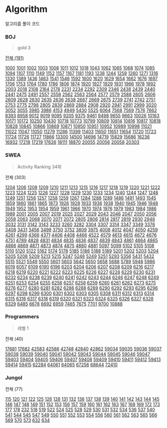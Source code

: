 # Algorithm
알고리즘 풀이 코드

### BOJ 

> gold 3

[전체 (191)](https://www.acmicpc.net/user/dudwn3036)

[1000](https://github.com/kei9641/Algorithm/blob/master/boj/boj1000.py) [1001](https://github.com/kei9641/Algorithm/blob/master/boj/boj1001.py) [1002](https://github.com/kei9641/Algorithm/blob/master/boj/boj1002.py) [1003](https://github.com/kei9641/Algorithm/blob/master/boj/boj1003.py) [1008](https://github.com/kei9641/Algorithm/blob/master/boj/boj1008.py) [1011](https://github.com/kei9641/Algorithm/blob/master/boj/boj1011.py) [1012](https://github.com/kei9641/Algorithm/blob/master/boj/boj1012.py) [1018](https://github.com/kei9641/Algorithm/blob/master/boj/boj1018.py) [1043](https://github.com/kei9641/Algorithm/blob/master/boj/boj1043.py) [1062](https://github.com/kei9641/Algorithm/blob/master/boj/boj1062.py) [1065](https://github.com/kei9641/Algorithm/blob/master/boj/boj1065.py) [1068](https://github.com/kei9641/Algorithm/blob/master/boj/boj1068.py) [1074](https://github.com/kei9641/Algorithm/blob/master/boj/boj1074.py) [1085](https://github.com/kei9641/Algorithm/blob/master/boj/boj1085.py) [1094](https://github.com/kei9641/Algorithm/blob/master/boj/boj1094.py) [1107](https://github.com/kei9641/Algorithm/blob/master/boj/boj1107.py) [1110](https://github.com/kei9641/Algorithm/blob/master/boj/boj1110.py) [1149](https://github.com/kei9641/Algorithm/blob/master/boj/boj1149.py) [1152](https://github.com/kei9641/Algorithm/blob/master/boj/boj1152.py) [1157](https://github.com/kei9641/Algorithm/blob/master/boj/boj1157.py) [1167](https://github.com/kei9641/Algorithm/blob/master/boj/boj1167.py) [1181](https://github.com/kei9641/Algorithm/blob/master/boj/boj1181.py) [1193](https://github.com/kei9641/Algorithm/blob/master/boj/boj1193.py) [1238](https://github.com/kei9641/Algorithm/blob/master/boj/boj1238.py) [1244](https://github.com/kei9641/Algorithm/blob/master/boj/boj1244.py) [1259](https://github.com/kei9641/Algorithm/blob/master/boj/boj1259.py) [1260](https://github.com/kei9641/Algorithm/blob/master/boj/boj1260.py) [1271](https://github.com/kei9641/Algorithm/blob/master/boj/boj1271.py) [1316](https://github.com/kei9641/Algorithm/blob/master/boj/boj1316.py) [1330](https://github.com/kei9641/Algorithm/blob/master/boj/boj1330.py) [1389](https://github.com/kei9641/Algorithm/blob/master/boj/boj1389.py) [1436](https://github.com/kei9641/Algorithm/blob/master/boj/boj1436.py) [1463](https://github.com/kei9641/Algorithm/blob/master/boj/boj1463.py) [1541](https://github.com/kei9641/Algorithm/blob/master/boj/boj1541.py) [1546](https://github.com/kei9641/Algorithm/blob/master/boj/boj1546.py) [1592](https://github.com/kei9641/Algorithm/blob/master/boj/boj1592.py) [1600](https://github.com/kei9641/Algorithm/blob/master/boj/boj1600.py) [1620](https://github.com/kei9641/Algorithm/blob/master/boj/boj1620.py) [1629](https://github.com/kei9641/Algorithm/blob/master/boj/boj1629.py) [1654](https://github.com/kei9641/Algorithm/blob/master/boj/boj1654.py) [1662](https://github.com/kei9641/Algorithm/blob/master/boj/boj1662.py) [1676](https://github.com/kei9641/Algorithm/blob/master/boj/boj1676.py) [1697](https://github.com/kei9641/Algorithm/blob/master/boj/boj1697.py) [1706](https://github.com/kei9641/Algorithm/blob/master/boj/boj1706.py) [1753](https://github.com/kei9641/Algorithm/blob/master/boj/boj1753.py) [1764](https://github.com/kei9641/Algorithm/blob/master/boj/boj1764.py) [1780](https://github.com/kei9641/Algorithm/blob/master/boj/boj1780.py) [1786](https://github.com/kei9641/Algorithm/blob/master/boj/boj1786.py) [1806](https://github.com/kei9641/Algorithm/blob/master/boj/boj1806.py) [1874](https://github.com/kei9641/Algorithm/blob/master/boj/boj1874.py) [1920](https://github.com/kei9641/Algorithm/blob/master/boj/boj1920.py) [1927](https://github.com/kei9641/Algorithm/blob/master/boj/boj1927.py) [1929](https://github.com/kei9641/Algorithm/blob/master/boj/boj1929.py) [1931](https://github.com/kei9641/Algorithm/blob/master/boj/boj1931.py) [1966](https://github.com/kei9641/Algorithm/blob/master/boj/boj1966.py) [1978](https://github.com/kei9641/Algorithm/blob/master/boj/boj1978.py) [1992](https://github.com/kei9641/Algorithm/blob/master/boj/boj1992.py) [2003](https://github.com/kei9641/Algorithm/blob/master/boj/boj2003.py) [2018](https://github.com/kei9641/Algorithm/blob/master/boj/boj2018.py) [2108](https://github.com/kei9641/Algorithm/blob/master/boj/boj2108.py) [2164](https://github.com/kei9641/Algorithm/blob/master/boj/boj2164.py) [2178](https://github.com/kei9641/Algorithm/blob/master/boj/boj2178.py) [2231](https://github.com/kei9641/Algorithm/blob/master/boj/boj2231.py) [2234](https://github.com/kei9641/Algorithm/blob/master/boj/boj2234.py) [2292](https://github.com/kei9641/Algorithm/blob/master/boj/boj2292.py) [2309](https://github.com/kei9641/Algorithm/blob/master/boj/boj2309.py) [2346](https://github.com/kei9641/Algorithm/blob/master/boj/boj2346.py) [2438](https://github.com/kei9641/Algorithm/blob/master/boj/boj2438.py) [2439](https://github.com/kei9641/Algorithm/blob/master/boj/boj2439.py) [2440](https://github.com/kei9641/Algorithm/blob/master/boj/boj2440.py) [2441](https://github.com/kei9641/Algorithm/blob/master/boj/boj2441.py) [2475](https://github.com/kei9641/Algorithm/blob/master/boj/boj2475.py) [2491](https://github.com/kei9641/Algorithm/blob/master/boj/boj2491.py) [2557](https://github.com/kei9641/Algorithm/blob/master/boj/boj2557.py) [2558](https://github.com/kei9641/Algorithm/blob/master/boj/boj2558.py) [2562](https://github.com/kei9641/Algorithm/blob/master/boj/boj2562.py) [2563](https://github.com/kei9641/Algorithm/blob/master/boj/boj2563.py) [2564](https://github.com/kei9641/Algorithm/blob/master/boj/boj2564.py) [2577](https://github.com/kei9641/Algorithm/blob/master/boj/boj2577.py) [2579](https://github.com/kei9641/Algorithm/blob/master/boj/boj2579.py) [2588](https://github.com/kei9641/Algorithm/blob/master/boj/boj2588.py) [2605](https://github.com/kei9641/Algorithm/blob/master/boj/boj2605.py) [2606](https://github.com/kei9641/Algorithm/blob/master/boj/boj2606.py) [2609](https://github.com/kei9641/Algorithm/blob/master/boj/boj2609.py) [2628](https://github.com/kei9641/Algorithm/blob/master/boj/boj2628.py) [2630](https://github.com/kei9641/Algorithm/blob/master/boj/boj2630.py) [2635](https://github.com/kei9641/Algorithm/blob/master/boj/boj2635.py) [2636](https://github.com/kei9641/Algorithm/blob/master/boj/boj2636.py) [2638](https://github.com/kei9641/Algorithm/blob/master/boj/boj2638.py) [2667](https://github.com/kei9641/Algorithm/blob/master/boj/boj2667.py) [2669](https://github.com/kei9641/Algorithm/blob/master/boj/boj2669.py) [2675](https://github.com/kei9641/Algorithm/blob/master/boj/boj2675.py) [2739](https://github.com/kei9641/Algorithm/blob/master/boj/boj2739.py) [2741](https://github.com/kei9641/Algorithm/blob/master/boj/boj2741.py) [2742](https://github.com/kei9641/Algorithm/blob/master/boj/boj2742.py) [2751](https://github.com/kei9641/Algorithm/blob/master/boj/boj2751.py) [2753](https://github.com/kei9641/Algorithm/blob/master/boj/boj2753.py) [2775](https://github.com/kei9641/Algorithm/blob/master/boj/boj2775.py) [2798](https://github.com/kei9641/Algorithm/blob/master/boj/boj2798.py) [2805](https://github.com/kei9641/Algorithm/blob/master/boj/boj2805.py) [2839](https://github.com/kei9641/Algorithm/blob/master/boj/boj2839.py) [2869](https://github.com/kei9641/Algorithm/blob/master/boj/boj2869.py) [2884](https://github.com/kei9641/Algorithm/blob/master/boj/boj2884.py) [2908](https://github.com/kei9641/Algorithm/blob/master/boj/boj2908.py) [2920](https://github.com/kei9641/Algorithm/blob/master/boj/boj2920.py) [2941](https://github.com/kei9641/Algorithm/blob/master/boj/boj2941.py) [2991](https://github.com/kei9641/Algorithm/blob/master/boj/boj2991.py) [2999](https://github.com/kei9641/Algorithm/blob/master/boj/boj2999.py) [3020](https://github.com/kei9641/Algorithm/blob/master/boj/boj3020.py) [3052](https://github.com/kei9641/Algorithm/blob/master/boj/boj3052.py) [3055](https://github.com/kei9641/Algorithm/blob/master/boj/boj3055.py) [3985](https://github.com/kei9641/Algorithm/blob/master/boj/boj3985.py) [3986](https://github.com/kei9641/Algorithm/blob/master/boj/boj3986.py) [4153](https://github.com/kei9641/Algorithm/blob/master/boj/boj4153.py) [4949](https://github.com/kei9641/Algorithm/blob/master/boj/boj4949.py) [5430](https://github.com/kei9641/Algorithm/blob/master/boj/boj5430.py) [5525](https://github.com/kei9641/Algorithm/blob/master/boj/boj5525.py) [6064](https://github.com/kei9641/Algorithm/blob/master/boj/boj6064.py) [7568](https://github.com/kei9641/Algorithm/blob/master/boj/boj7568.py) [7569](https://github.com/kei9641/Algorithm/blob/master/boj/boj7569.py) [7576](https://github.com/kei9641/Algorithm/blob/master/boj/boj7576.py) [7662](https://github.com/kei9641/Algorithm/blob/master/boj/boj7662.py) [8393](https://github.com/kei9641/Algorithm/blob/master/boj/boj8393.py) [8958](https://github.com/kei9641/Algorithm/blob/master/boj/boj8958.py) [9012](https://github.com/kei9641/Algorithm/blob/master/boj/boj9012.py) [9019](https://github.com/kei9641/Algorithm/blob/master/boj/boj9019.py) [9095](https://github.com/kei9641/Algorithm/blob/master/boj/boj9095.py) [9205](https://github.com/kei9641/Algorithm/blob/master/boj/boj9205.py) [9375](https://github.com/kei9641/Algorithm/blob/master/boj/boj9375.py) [9461](https://github.com/kei9641/Algorithm/blob/master/boj/boj9461.py) [9498](https://github.com/kei9641/Algorithm/blob/master/boj/boj9498.py) [9655](https://github.com/kei9641/Algorithm/blob/master/boj/boj9655.py) [9663](https://github.com/kei9641/Algorithm/blob/master/boj/boj9663.py) [10026](https://github.com/kei9641/Algorithm/blob/master/boj/boj10026.py) [10163](https://github.com/kei9641/Algorithm/blob/master/boj/boj10163.py) [10171](https://github.com/kei9641/Algorithm/blob/master/boj/boj10171.py) [10172](https://github.com/kei9641/Algorithm/blob/master/boj/boj10172.py) [10250](https://github.com/kei9641/Algorithm/blob/master/boj/boj10250.py) [10430](https://github.com/kei9641/Algorithm/blob/master/boj/boj10430.py) [10718](https://github.com/kei9641/Algorithm/blob/master/boj/boj10718.py) [10773](https://github.com/kei9641/Algorithm/blob/master/boj/boj10773.py) [10799](https://github.com/kei9641/Algorithm/blob/master/boj/boj10799.py) [10809](https://github.com/kei9641/Algorithm/blob/master/boj/boj10809.py) [10814](https://github.com/kei9641/Algorithm/blob/master/boj/boj10814.py) [10816](https://github.com/kei9641/Algorithm/blob/master/boj/boj10816.py) [10817](https://github.com/kei9641/Algorithm/blob/master/boj/boj10817.py) [10818](https://github.com/kei9641/Algorithm/blob/master/boj/boj10818.py) [10828](https://github.com/kei9641/Algorithm/blob/master/boj/boj10828.py) [10845](https://github.com/kei9641/Algorithm/blob/master/boj/boj10845.py) [10866](https://github.com/kei9641/Algorithm/blob/master/boj/boj10866.py) [10869](https://github.com/kei9641/Algorithm/blob/master/boj/boj10869.py) [10871](https://github.com/kei9641/Algorithm/blob/master/boj/boj10871.py) [10950](https://github.com/kei9641/Algorithm/blob/master/boj/boj10950.py) [10951](https://github.com/kei9641/Algorithm/blob/master/boj/boj10951.py) [10952](https://github.com/kei9641/Algorithm/blob/master/boj/boj10952.py) [10989](https://github.com/kei9641/Algorithm/blob/master/boj/boj10989.py) [10998](https://github.com/kei9641/Algorithm/blob/master/boj/boj10998.py) [11021](https://github.com/kei9641/Algorithm/blob/master/boj/boj11021.py) [11022](https://github.com/kei9641/Algorithm/blob/master/boj/boj11022.py) [11047](https://github.com/kei9641/Algorithm/blob/master/boj/boj11047.py) [11050](https://github.com/kei9641/Algorithm/blob/master/boj/boj11050.py) [11279](https://github.com/kei9641/Algorithm/blob/master/boj/boj11279.py) [11286](https://github.com/kei9641/Algorithm/blob/master/boj/boj11399.py) [11399](https://github.com/kei9641/Algorithm/blob/master/boj/boj11399.py) [11403](https://github.com/kei9641/Algorithm/blob/master/boj/boj11403.py) [11650](https://github.com/kei9641/Algorithm/blob/master/boj/boj11650.py) [11651](https://github.com/kei9641/Algorithm/blob/master/boj/boj11651.py) [11654](https://github.com/kei9641/Algorithm/blob/master/boj/boj11654.py) [11720](https://github.com/kei9641/Algorithm/blob/master/boj/boj11720.py) [11723](https://github.com/kei9641/Algorithm/blob/master/boj/boj11723.py) [11724](https://github.com/kei9641/Algorithm/blob/master/boj/boj11724.py) [11726](https://github.com/kei9641/Algorithm/blob/master/boj/boj11726.py) [11727](https://github.com/kei9641/Algorithm/blob/master/boj/boj11727.py) [11866](https://github.com/kei9641/Algorithm/blob/master/boj/boj11866.py) [13300](https://github.com/kei9641/Algorithm/blob/master/boj/boj13300.py) [14500](https://github.com/kei9641/Algorithm/blob/master/boj/boj14500.py) [14696](https://github.com/kei9641/Algorithm/blob/master/boj/boj14696.py) [14719](https://github.com/kei9641/Algorithm/blob/master/boj/boj14719.py) [15829](https://github.com/kei9641/Algorithm/blob/master/boj/boj15829.py) [15686](https://github.com/kei9641/Algorithm/blob/master/boj/boj15686.py) [16236](https://github.com/kei9641/Algorithm/blob/master/boj/boj16236.py) [16932](https://github.com/kei9641/Algorithm/blob/master/boj/boj16932.py) [17218](https://github.com/kei9641/Algorithm/blob/master/boj/boj17218.py) [17219](https://github.com/kei9641/Algorithm/blob/master/boj/boj17219.py) [17626](https://github.com/kei9641/Algorithm/blob/master/boj/boj17626.py) [18111](https://github.com/kei9641/Algorithm/blob/master/boj/boj18111.py) [18870](https://github.com/kei9641/Algorithm/blob/master/boj/boj18870.py) [20055](https://github.com/kei9641/Algorithm/blob/master/boj/boj20055.py) [20056](https://github.com/kei9641/Algorithm/blob/master/boj/boj20056.py) [20058](https://github.com/kei9641/Algorithm/blob/master/boj/boj20058.py) [20303](https://github.com/kei9641/Algorithm/blob/master/boj/boj20303.py)



### SWEA

> Activity Ranking 34위

전체 (303)

[1204](https://github.com/kei9641/Algorithm/blob/master/swea/swea1204.py) [1206](https://github.com/kei9641/Algorithm/blob/master/swea/swea1206.py) [1208](https://github.com/kei9641/Algorithm/blob/master/swea/swea1208.py) [1209](https://github.com/kei9641/Algorithm/blob/master/swea/swea1209.py) [1210](https://github.com/kei9641/Algorithm/blob/master/swea/swea1210.py) [1211](https://github.com/kei9641/Algorithm/blob/master/swea/swea1211.py) [1213](https://github.com/kei9641/Algorithm/blob/master/swea/swea1213.py) [1215](https://github.com/kei9641/Algorithm/blob/master/swea/swea1215.py) [1216](https://github.com/kei9641/Algorithm/blob/master/swea/swea1216.py) [1217](https://github.com/kei9641/Algorithm/blob/master/swea/swea1217.py) [1218](https://github.com/kei9641/Algorithm/blob/master/swea/swea1218.py) [1219](https://github.com/kei9641/Algorithm/blob/master/swea/swea1219.py) [1220](https://github.com/kei9641/Algorithm/blob/master/swea/swea1220.py) [1221](https://github.com/kei9641/Algorithm/blob/master/swea/swea1221.py) [1222](https://github.com/kei9641/Algorithm/blob/master/swea/swea1222.py) [1223](https://github.com/kei9641/Algorithm/blob/master/swea/swea1223.py) [1224](https://github.com/kei9641/Algorithm/blob/master/swea/swea1224.py) [1225](https://github.com/kei9641/Algorithm/blob/master/swea/swea1225.py) [1226](https://github.com/kei9641/Algorithm/blob/master/swea/swea1226.py) [1227](https://github.com/kei9641/Algorithm/blob/master/swea/swea1227.py) [1228](https://github.com/kei9641/Algorithm/blob/master/swea/swea1228.py) [1229](https://github.com/kei9641/Algorithm/blob/master/swea/swea1229.py) [1230](https://github.com/kei9641/Algorithm/blob/master/swea/swea1230.py) [1233](https://github.com/kei9641/Algorithm/blob/master/swea/swea1233.py) [1234](https://github.com/kei9641/Algorithm/blob/master/swea/swea1234.py) [1240](https://github.com/kei9641/Algorithm/blob/master/swea/swea1240.py) [1244](https://github.com/kei9641/Algorithm/blob/master/swea/swea1244.py) [1247](https://github.com/kei9641/Algorithm/blob/master/swea/swea1247.py) [1248](https://github.com/kei9641/Algorithm/blob/master/swea/swea1248.py) [1249](https://github.com/kei9641/Algorithm/blob/master/swea/swea1249.py) [1251](https://github.com/kei9641/Algorithm/blob/master/swea/swea1251.py) [1256](https://github.com/kei9641/Algorithm/blob/master/swea/swea1256.py) [1257](https://github.com/kei9641/Algorithm/blob/master/swea/swea1257.py) [1258](https://github.com/kei9641/Algorithm/blob/master/swea/swea1258.py) [1259](https://github.com/kei9641/Algorithm/blob/master/swea/swea1259.py) [1267](https://github.com/kei9641/Algorithm/blob/master/swea/swea1267.py) [1284](https://github.com/kei9641/Algorithm/blob/master/swea/swea1284.py) [1288](https://github.com/kei9641/Algorithm/blob/master/swea/swea1288.py) [1289](https://github.com/kei9641/Algorithm/blob/master/swea/swea1289.py) [1486](https://github.com/kei9641/Algorithm/blob/master/swea/swea1486.py) [1491](https://github.com/kei9641/Algorithm/blob/master/swea/swea1491.py) [1493](https://github.com/kei9641/Algorithm/blob/master/swea/swea1493.py) [1545](https://github.com/kei9641/Algorithm/blob/master/swea/swea1545.py) [1859](https://github.com/kei9641/Algorithm/blob/master/swea/swea1859.py) [1860](https://github.com/kei9641/Algorithm/blob/master/swea/swea1860.py) [1861](https://github.com/kei9641/Algorithm/blob/master/swea/swea1861.py) [1865](https://github.com/kei9641/Algorithm/blob/master/swea/swea1865.py) [1873](https://github.com/kei9641/Algorithm/blob/master/swea/swea1873.py) [1926](https://github.com/kei9641/Algorithm/blob/master/swea/swea1926.py) [1928](https://github.com/kei9641/Algorithm/blob/master/swea/swea1928.py) [1933](https://github.com/kei9641/Algorithm/blob/master/swea/swea1933.py) [1936](https://github.com/kei9641/Algorithm/blob/master/swea/swea1936.py) [1938](https://github.com/kei9641/Algorithm/blob/master/swea/swea1938.py) [1940](https://github.com/kei9641/Algorithm/blob/master/swea/swea1940.py) [1945](https://github.com/kei9641/Algorithm/blob/master/swea/swea1945.py) [1946](https://github.com/kei9641/Algorithm/blob/master/swea/swea1946.py) [1948](https://github.com/kei9641/Algorithm/blob/master/swea/swea1948.py) [1949](https://github.com/kei9641/Algorithm/blob/master/swea/swea1949.py) [1952](https://github.com/kei9641/Algorithm/blob/master/swea/swea1952.py) [1953](https://github.com/kei9641/Algorithm/blob/master/swea/swea1953.py) [1954](https://github.com/kei9641/Algorithm/blob/master/swea/swea1954.py) [1959](https://github.com/kei9641/Algorithm/blob/master/swea/swea1959.py) [1961](https://github.com/kei9641/Algorithm/blob/master/swea/swea1961.py) [1966](https://github.com/kei9641/Algorithm/blob/master/swea/swea1966.py) [1970](https://github.com/kei9641/Algorithm/blob/master/swea/swea1970.py) [1974](https://github.com/kei9641/Algorithm/blob/master/swea/swea1974.py) [1976](https://github.com/kei9641/Algorithm/blob/master/swea/swea1976.py) [1979](https://github.com/kei9641/Algorithm/blob/master/swea/swea1979.py) [1983](https://github.com/kei9641/Algorithm/blob/master/swea/swea1983.py) [1984](https://github.com/kei9641/Algorithm/blob/master/swea/swea1984.py) [1986](https://github.com/kei9641/Algorithm/blob/master/swea/swea1986.py) [1989](https://github.com/kei9641/Algorithm/blob/master/swea/swea1989.py) [2001](https://github.com/kei9641/Algorithm/blob/master/swea/swea2001.py) [2005](https://github.com/kei9641/Algorithm/blob/master/swea/swea2005.py) [2007](https://github.com/kei9641/Algorithm/blob/master/swea/swea2007.py) [2019](https://github.com/kei9641/Algorithm/blob/master/swea/swea2019.py) [2025](https://github.com/kei9641/Algorithm/blob/master/swea/swea2025.py) [2027](https://github.com/kei9641/Algorithm/blob/master/swea/swea2027.py) [2029](https://github.com/kei9641/Algorithm/blob/master/swea/swea2029.py) [2043](https://github.com/kei9641/Algorithm/blob/master/swea/swea2043.py) [2046](https://github.com/kei9641/Algorithm/blob/master/swea/swea2046.py) [2047](https://github.com/kei9641/Algorithm/blob/master/swea/swea2047.py) [2050](https://github.com/kei9641/Algorithm/blob/master/swea/swea2050.py) [2056](https://github.com/kei9641/Algorithm/blob/master/swea/swea2056.py) [2058](https://github.com/kei9641/Algorithm/blob/master/swea/swea2058.py) [2063](https://github.com/kei9641/Algorithm/blob/master/swea/swea2063.py) [2068](https://github.com/kei9641/Algorithm/blob/master/swea/swea2068.py) [2070](https://github.com/kei9641/Algorithm/blob/master/swea/swea2070.py) [2071](https://github.com/kei9641/Algorithm/blob/master/swea/swea2071.py) [2072](https://github.com/kei9641/Algorithm/blob/master/swea/swea2072.py) [2805](https://github.com/kei9641/Algorithm/blob/master/swea/swea2805.py) [2806](https://github.com/kei9641/Algorithm/blob/master/swea/swea2806.py) [2814](https://github.com/kei9641/Algorithm/blob/master/swea/swea2814.py) [2817](https://github.com/kei9641/Algorithm/blob/master/swea/swea2817.py) [2819](https://github.com/kei9641/Algorithm/blob/master/swea/swea2819.py) [2930](https://github.com/kei9641/Algorithm/blob/master/swea/swea2930.py) [2948](https://github.com/kei9641/Algorithm/blob/master/swea/swea2948.py) [3032](https://github.com/kei9641/Algorithm/blob/master/swea/swea3032.py) [3131](https://github.com/kei9641/Algorithm/blob/master/swea/swea3131.py) [3142](https://github.com/kei9641/Algorithm/blob/master/swea/swea3142.py) [3143](https://github.com/kei9641/Algorithm/blob/master/swea/swea3143.py) [3233](https://github.com/kei9641/Algorithm/blob/master/swea/swea3233.py) [3260](https://github.com/kei9641/Algorithm/blob/master/swea/swea3260.py) [3282](https://github.com/kei9641/Algorithm/blob/master/swea/swea3282.py) [3304](https://github.com/kei9641/Algorithm/blob/master/swea/swea3304.py) [3307](https://github.com/kei9641/Algorithm/blob/master/swea/swea3307.py) [3314](https://github.com/kei9641/Algorithm/blob/master/swea/swea3314.py) [3347](https://github.com/kei9641/Algorithm/blob/master/swea/swea3347.py) [3349](https://github.com/kei9641/Algorithm/blob/master/swea/swea3349.py) [3376](https://github.com/kei9641/Algorithm/blob/master/swea/swea3376.py) [3408](https://github.com/kei9641/Algorithm/blob/master/swea/swea3408.py) [3431](https://github.com/kei9641/Algorithm/blob/master/swea/swea3431.py) [3456](https://github.com/kei9641/Algorithm/blob/master/swea/swea3456.py) [3499](https://github.com/kei9641/Algorithm/blob/master/swea/swea3499.py) [3750](https://github.com/kei9641/Algorithm/blob/master/swea/swea3750.py) [3752](https://github.com/kei9641/Algorithm/blob/master/swea/swea3752.py) [3809](https://github.com/kei9641/Algorithm/blob/master/swea/swea3809.py) [3975](https://github.com/kei9641/Algorithm/blob/master/swea/swea3975.py) [4008](https://github.com/kei9641/Algorithm/blob/master/swea/swea4008.py) [4012](https://github.com/kei9641/Algorithm/blob/master/swea/swea4012.py) [4047](https://github.com/kei9641/Algorithm/blob/master/swea/swea4047.py) [4050](https://github.com/kei9641/Algorithm/blob/master/swea/swea4050.py) [4259](https://github.com/kei9641/Algorithm/blob/master/swea/swea4259.py) [4261](https://github.com/kei9641/Algorithm/blob/master/swea/swea4261.py) [4299](https://github.com/kei9641/Algorithm/blob/master/swea/swea4299.py) [4366](https://github.com/kei9641/Algorithm/blob/master/swea/swea4366.py) [4371](https://github.com/kei9641/Algorithm/blob/master/swea/swea4371.py) [4406](https://github.com/kei9641/Algorithm/blob/master/swea/swea4406.py) [4408](https://github.com/kei9641/Algorithm/blob/master/swea/swea4408.py) [4466](https://github.com/kei9641/Algorithm/blob/master/swea/swea4466.py) [4522](https://github.com/kei9641/Algorithm/blob/master/swea/swea4522.py) [4579](https://github.com/kei9641/Algorithm/blob/master/swea/swea4579.py) [4613](https://github.com/kei9641/Algorithm/blob/master/swea/swea4613.py) [4615](https://github.com/kei9641/Algorithm/blob/master/swea/swea4615.py) [4672](https://github.com/kei9641/Algorithm/blob/master/swea/swea4672.py) [4676](https://github.com/kei9641/Algorithm/blob/master/swea/swea4676.py) [4751](https://github.com/kei9641/Algorithm/blob/master/swea/swea4751.py) [4789](https://github.com/kei9641/Algorithm/blob/master/swea/swea4789.py) [4828](https://github.com/kei9641/Algorithm/blob/master/swea/swea4828.py) [4831](https://github.com/kei9641/Algorithm/blob/master/swea/swea4831.py) [4834](https://github.com/kei9641/Algorithm/blob/master/swea/swea4834.py) [4835](https://github.com/kei9641/Algorithm/blob/master/swea/swea4835.py) [4836](https://github.com/kei9641/Algorithm/blob/master/swea/swea4836.py) [4837](https://github.com/kei9641/Algorithm/blob/master/swea/swea4837.py) [4839](https://github.com/kei9641/Algorithm/blob/master/swea/swea4839.py) [4843](https://github.com/kei9641/Algorithm/blob/master/swea/swea4843.py) [4861](https://github.com/kei9641/Algorithm/blob/master/swea/swea4861.py) [4864](https://github.com/kei9641/Algorithm/blob/master/swea/swea4864.py) [4865](https://github.com/kei9641/Algorithm/blob/master/swea/swea4865.py) [4866](https://github.com/kei9641/Algorithm/blob/master/swea/swea4866.py) [4869](https://github.com/kei9641/Algorithm/blob/master/swea/swea4869.py) [4871](https://github.com/kei9641/Algorithm/blob/master/swea/swea4871.py) [4873](https://github.com/kei9641/Algorithm/blob/master/swea/swea4873.py) [4874](https://github.com/kei9641/Algorithm/blob/master/swea/swea4874.py) [4875](https://github.com/kei9641/Algorithm/blob/master/swea/swea4875.py) [4880](https://github.com/kei9641/Algorithm/blob/master/swea/swea4880.py) [4881](https://github.com/kei9641/Algorithm/blob/master/swea/swea4881.py) [5097](https://github.com/kei9641/Algorithm/blob/master/swea/swea5097.py) [5099](https://github.com/kei9641/Algorithm/blob/master/swea/swea5099.py) [5102](https://github.com/kei9641/Algorithm/blob/master/swea/swea5102.py) [5105](https://github.com/kei9641/Algorithm/blob/master/swea/swea5105.py) [5108](https://github.com/kei9641/Algorithm/blob/master/swea/swea5108.py) [5110](https://github.com/kei9641/Algorithm/blob/master/swea/swea5110.py) [5120](https://github.com/kei9641/Algorithm/blob/master/swea/swea5120.py) [5122](https://github.com/kei9641/Algorithm/blob/master/swea/swea5122.py) [5162](https://github.com/kei9641/Algorithm/blob/master/swea/swea5162.py) [5174](https://github.com/kei9641/Algorithm/blob/master/swea/swea5174.py) [5178](https://github.com/kei9641/Algorithm/blob/master/swea/swea5178.py) [5185](https://github.com/kei9641/Algorithm/blob/master/swea/swea5185.py) [5186](https://github.com/kei9641/Algorithm/blob/master/swea/swea5186.py) [5188](https://github.com/kei9641/Algorithm/blob/master/swea/swea5188.py) [5189](https://github.com/kei9641/Algorithm/blob/master/swea/swea5189.py) [5201](https://github.com/kei9641/Algorithm/blob/master/swea/swea5201.py) [5202](https://github.com/kei9641/Algorithm/blob/master/swea/swea5202.py) [5203](https://github.com/kei9641/Algorithm/blob/master/swea/swea5203.py) [5204](https://github.com/kei9641/Algorithm/blob/master/swea/swea5204.py) [5205](https://github.com/kei9641/Algorithm/blob/master/swea/swea5205.py) [5208](https://github.com/kei9641/Algorithm/blob/master/swea/swea5208.py) [5209](https://github.com/kei9641/Algorithm/blob/master/swea/swea5209.py) [5213](https://github.com/kei9641/Algorithm/blob/master/swea/swea5213.py) [5215](https://github.com/kei9641/Algorithm/blob/master/swea/swea5215.py) [5247](https://github.com/kei9641/Algorithm/blob/master/swea/swea5247.py) [5248](https://github.com/kei9641/Algorithm/blob/master/swea/swea5248.py) [5249](https://github.com/kei9641/Algorithm/blob/master/swea/swea5249.py) [5251](https://github.com/kei9641/Algorithm/blob/master/swea/swea5251.py) [5293](https://github.com/kei9641/Algorithm/blob/master/swea/swea5293.py) [5356](https://github.com/kei9641/Algorithm/blob/master/swea/swea5356.py) [5431](https://github.com/kei9641/Algorithm/blob/master/swea/swea5431.py) [5432](https://github.com/kei9641/Algorithm/blob/master/swea/swea5432.py) [5515](https://github.com/kei9641/Algorithm/blob/master/swea/swea5515.py) [5521](https://github.com/kei9641/Algorithm/blob/master/swea/swea5521.py) [5549](https://github.com/kei9641/Algorithm/blob/master/swea/swea5549.py) [5550](https://github.com/kei9641/Algorithm/blob/master/swea/swea5550.py) [5601](https://github.com/kei9641/Algorithm/blob/master/swea/swea5601.py) [5603](https://github.com/kei9641/Algorithm/blob/master/swea/swea5603.py) [5642](https://github.com/kei9641/Algorithm/blob/master/swea/swea5642.py) [5650](https://github.com/kei9641/Algorithm/blob/master/swea/swea5650.py) [5658](https://github.com/kei9641/Algorithm/blob/master/swea/swea5658.py) [5688](https://github.com/kei9641/Algorithm/blob/master/swea/swea5688.py) [5789](https://github.com/kei9641/Algorithm/blob/master/swea/swea5789.py) [5948](https://github.com/kei9641/Algorithm/blob/master/swea/swea5948.py) [5986](https://github.com/kei9641/Algorithm/blob/master/swea/swea5986.py) [6019](https://github.com/kei9641/Algorithm/blob/master/swea/swea6019.py) [6057](https://github.com/kei9641/Algorithm/blob/master/swea/swea6057.py) [6109](https://github.com/kei9641/Algorithm/blob/master/swea/swea6109.py) [6190](https://github.com/kei9641/Algorithm/blob/master/swea/swea6190.py) [6196](https://github.com/kei9641/Algorithm/blob/master/swea/swea6196.py) [6203](https://github.com/kei9641/Algorithm/blob/master/swea/swea6203.py) [6204](https://github.com/kei9641/Algorithm/blob/master/swea/swea6204.py) [6206](https://github.com/kei9641/Algorithm/blob/master/swea/swea6206.py) [6207](https://github.com/kei9641/Algorithm/blob/master/swea/swea6207.py) [6208](https://github.com/kei9641/Algorithm/blob/master/swea/swea6208.py) [6209](https://github.com/kei9641/Algorithm/blob/master/swea/swea6209.py) [6216](https://github.com/kei9641/Algorithm/blob/master/swea/swea6216.py) [6217](https://github.com/kei9641/Algorithm/blob/master/swea/swea6217.py) [6218](https://github.com/kei9641/Algorithm/blob/master/swea/swea6218.py) [6219](https://github.com/kei9641/Algorithm/blob/master/swea/swea6219.py) [6220](https://github.com/kei9641/Algorithm/blob/master/swea/swea6220.py) [6221](https://github.com/kei9641/Algorithm/blob/master/swea/swea6221.py) [6222](https://github.com/kei9641/Algorithm/blob/master/swea/swea6222.py) [6223](https://github.com/kei9641/Algorithm/blob/master/swea/swea6223.py) [6225](https://github.com/kei9641/Algorithm/blob/master/swea/swea6225.py) [6226](https://github.com/kei9641/Algorithm/blob/master/swea/swea6226.py) [6227](https://github.com/kei9641/Algorithm/blob/master/swea/swea6227.py) [6228](https://github.com/kei9641/Algorithm/blob/master/swea/swea6228.py) [6229](https://github.com/kei9641/Algorithm/blob/master/swea/swea6229.py) [6230](https://github.com/kei9641/Algorithm/blob/master/swea/swea6230.py) [6231](https://github.com/kei9641/Algorithm/blob/master/swea/swea6231.py) [6232](https://github.com/kei9641/Algorithm/blob/master/swea/swea6232.py) [6234](https://github.com/kei9641/Algorithm/blob/master/swea/swea6234.py) [6238](https://github.com/kei9641/Algorithm/blob/master/swea/swea6238.py) [6239](https://github.com/kei9641/Algorithm/blob/master/swea/swea6239.py) [6240](https://github.com/kei9641/Algorithm/blob/master/swea/swea6240.py) [6241](https://github.com/kei9641/Algorithm/blob/master/swea/swea6241.py) [6242](https://github.com/kei9641/Algorithm/blob/master/swea/swea6242.py) [6243](https://github.com/kei9641/Algorithm/blob/master/swea/swea6243.py) [6244](https://github.com/kei9641/Algorithm/blob/master/swea/swea6244.py) [6246](https://github.com/kei9641/Algorithm/blob/master/swea/swea6246.py) [6247](https://github.com/kei9641/Algorithm/blob/master/swea/swea6247.py) [6248](https://github.com/kei9641/Algorithm/blob/master/swea/swea6248.py) [6249](https://github.com/kei9641/Algorithm/blob/master/swea/swea6249.py) [6251](https://github.com/kei9641/Algorithm/blob/master/swea/swea6251.py) [6253](https://github.com/kei9641/Algorithm/blob/master/swea/swea6253.py) [6254](https://github.com/kei9641/Algorithm/blob/master/swea/swea6254.py) [6255](https://github.com/kei9641/Algorithm/blob/master/swea/swea6255.py) [6256](https://github.com/kei9641/Algorithm/blob/master/swea/swea6256.py) [6257](https://github.com/kei9641/Algorithm/blob/master/swea/swea6257.py) [6258](https://github.com/kei9641/Algorithm/blob/master/swea/swea6258.py) [6259](https://github.com/kei9641/Algorithm/blob/master/swea/swea6259.py) [6260](https://github.com/kei9641/Algorithm/blob/master/swea/swea6260.py) [6261](https://github.com/kei9641/Algorithm/blob/master/swea/swea6261.py) [6262](https://github.com/kei9641/Algorithm/blob/master/swea/swea6262.py) [6273](https://github.com/kei9641/Algorithm/blob/master/swea/swea6273.py) [6275](https://github.com/kei9641/Algorithm/blob/master/swea/swea6275.py) [6276](https://github.com/kei9641/Algorithm/blob/master/swea/swea6276.py) [6277](https://github.com/kei9641/Algorithm/blob/master/swea/swea6277.py) [6280](https://github.com/kei9641/Algorithm/blob/master/swea/swea6280.py) [6281](https://github.com/kei9641/Algorithm/blob/master/swea/swea6281.py) [6282](https://github.com/kei9641/Algorithm/blob/master/swea/swea6282.py) [6286](https://github.com/kei9641/Algorithm/blob/master/swea/swea6286.py) [6288](https://github.com/kei9641/Algorithm/blob/master/swea/swea6288.py) [6289](https://github.com/kei9641/Algorithm/blob/master/swea/swea6289.py) [6290](https://github.com/kei9641/Algorithm/blob/master/swea/swea6290.py) [6292](https://github.com/kei9641/Algorithm/blob/master/swea/swea6292.py) [6293](https://github.com/kei9641/Algorithm/blob/master/swea/swea6293.py) [6295](https://github.com/kei9641/Algorithm/blob/master/swea/swea6295.py) [6296](https://github.com/kei9641/Algorithm/blob/master/swea/swea6296.py) [6297](https://github.com/kei9641/Algorithm/blob/master/swea/swea6297.py) [6298](https://github.com/kei9641/Algorithm/blob/master/swea/swea6298.py) [6299](https://github.com/kei9641/Algorithm/blob/master/swea/swea6299.py) [6300](https://github.com/kei9641/Algorithm/blob/master/swea/swea6300.py) [6301](https://github.com/kei9641/Algorithm/blob/master/swea/swea6301.py) [6302](https://github.com/kei9641/Algorithm/blob/master/swea/swea6302.py) [6303](https://github.com/kei9641/Algorithm/blob/master/swea/swea6303.py) [6305](https://github.com/kei9641/Algorithm/blob/master/swea/swea6305.py) [6308](https://github.com/kei9641/Algorithm/blob/master/swea/swea6308.py) [6311](https://github.com/kei9641/Algorithm/blob/master/swea/swea6311.py) [6312](https://github.com/kei9641/Algorithm/blob/master/swea/swea6312.py) [6313](https://github.com/kei9641/Algorithm/blob/master/swea/swea6313.py) [6314](https://github.com/kei9641/Algorithm/blob/master/swea/swea6314.py) [6315](https://github.com/kei9641/Algorithm/blob/master/swea/swea6315.py) [6316](https://github.com/kei9641/Algorithm/blob/master/swea/swea6316.py) [6317](https://github.com/kei9641/Algorithm/blob/master/swea/swea6317.py) [6318](https://github.com/kei9641/Algorithm/blob/master/swea/swea6318.py) [6319](https://github.com/kei9641/Algorithm/blob/master/swea/swea6319.py) [6320](https://github.com/kei9641/Algorithm/blob/master/swea/swea6320.py) [6321](https://github.com/kei9641/Algorithm/blob/master/swea/swea6321.py) [6323](https://github.com/kei9641/Algorithm/blob/master/swea/swea6323.py) [6324](https://github.com/kei9641/Algorithm/blob/master/swea/swea6324.py) [6325](https://github.com/kei9641/Algorithm/blob/master/swea/swea6325.py) [6326](https://github.com/kei9641/Algorithm/blob/master/swea/swea6326.py) [6327](https://github.com/kei9641/Algorithm/blob/master/swea/swea6327.py) [6328](https://github.com/kei9641/Algorithm/blob/master/swea/swea6328.py) [6329](https://github.com/kei9641/Algorithm/blob/master/swea/swea6329.py) [6485](https://github.com/kei9641/Algorithm/blob/master/swea/swea6485.py) [6678](https://github.com/kei9641/Algorithm/blob/master/swea/swea6678.py) [6692](https://github.com/kei9641/Algorithm/blob/master/swea/swea6692.py) [6959](https://github.com/kei9641/Algorithm/blob/master/swea/swea6959.py) [7465](https://github.com/kei9641/Algorithm/blob/master/swea/swea7465.py) [7675](https://github.com/kei9641/Algorithm/blob/master/swea/swea7675.py) [7701](https://github.com/kei9641/Algorithm/blob/master/swea/swea7701.py) [9700](https://github.com/kei9641/Algorithm/blob/master/swea/swea9700.py) [10888](#)



### Programmers

> 레벨 1

전체 (40)

[17681](https://github.com/kei9641/Algorithm/blob/master/programmers/programmers17681.py) [17682](https://github.com/kei9641/Algorithm/blob/master/programmers/programmers17682.py) [42583](https://github.com/kei9641/Algorithm/blob/master/programmers/programmers42583.py) [42586](https://github.com/kei9641/Algorithm/blob/master/programmers/programmers42586.py) [42748](https://github.com/kei9641/Algorithm/blob/master/programmers/programmers42748.py) [42840](https://github.com/kei9641/Algorithm/blob/master/programmers/programmers42840.py) [42862](https://github.com/kei9641/Algorithm/blob/master/programmers/programmers42862.py) [59034](https://github.com/kei9641/Algorithm/blob/master/programmers/programmers59034.sql) [59035](https://github.com/kei9641/Algorithm/blob/master/programmers/programmers59035.sql) [59036](https://github.com/kei9641/Algorithm/blob/master/programmers/programmers59036.sql) [59037](https://github.com/kei9641/Algorithm/blob/master/programmers/programmers59037.sql) [59038](https://github.com/kei9641/Algorithm/blob/master/programmers/programmers59038.sql) [59039](https://github.com/kei9641/Algorithm/blob/master/programmers/programmers59039.sql) [59040](https://github.com/kei9641/Algorithm/blob/master/programmers/programmers59040.sql) [59041](https://github.com/kei9641/Algorithm/blob/master/programmers/programmers59041.sql) [59042](https://github.com/kei9641/Algorithm/blob/master/programmers/programmers59042.sql) [59043](https://github.com/kei9641/Algorithm/blob/master/programmers/programmers59043.sql) [59044](https://github.com/kei9641/Algorithm/blob/master/programmers/programmers59044.sql) [59045](https://github.com/kei9641/Algorithm/blob/master/programmers/programmers59045.sql) [59046](https://github.com/kei9641/Algorithm/blob/master/programmers/programmers59046.sql) [59047](https://github.com/kei9641/Algorithm/blob/master/programmers/programmers59047.sql) [59403](https://github.com/kei9641/Algorithm/blob/master/programmers/programmers59403.sql) [59404](https://github.com/kei9641/Algorithm/blob/master/programmers/programmers59404.sql) [59405](https://github.com/kei9641/Algorithm/blob/master/programmers/programmers59405.sql) [59406](https://github.com/kei9641/Algorithm/blob/master/programmers/programmers59406.sql) [59407](https://github.com/kei9641/Algorithm/blob/master/programmers/programmers59407.sql) [59408](https://github.com/kei9641/Algorithm/blob/master/programmers/programmers59408.sql) [59409](https://github.com/kei9641/Algorithm/blob/master/programmers/programmers59409.sql) [59410](https://github.com/kei9641/Algorithm/blob/master/programmers/programmers59410.sql) [59411](https://github.com/kei9641/Algorithm/blob/master/programmers/programmers59411.sql) [59412](https://github.com/kei9641/Algorithm/blob/master/programmers/programmers59412.sql) [59413](https://github.com/kei9641/Algorithm/blob/master/programmers/programmers59413.sql) [59414](https://github.com/kei9641/Algorithm/blob/master/programmers/programmers59414.sql) [59415](https://github.com/kei9641/Algorithm/blob/master/programmers/programmers59415.sql) [62284](https://github.com/kei9641/Algorithm/blob/master/programmers/programmers62284.sql) [64061](https://github.com/kei9641/Algorithm/blob/master/programmers/programmers64061.py) [64065](https://github.com/kei9641/Algorithm/blob/master/programmers/programmers64065.py) [67256](https://github.com/kei9641/Algorithm/blob/master/programmers/programmers67256.py) [68644](https://github.com/kei9641/Algorithm/blob/master/programmers/programmers68644.py) [72410](ttps://github.com/kei9641/Algorithm/blob/master/programmers/programmers72410.py)



### Jungol

전체 (77)

[115](https://github.com/kei9641/Algorithm/blob/master/jungol/jungol115.py) [120](https://github.com/kei9641/Algorithm/blob/master/jungol/jungol120.py) [121](https://github.com/kei9641/Algorithm/blob/master/jungol/jungol121.py) [122](https://github.com/kei9641/Algorithm/blob/master/jungol/jungol122.py) [125](https://github.com/kei9641/Algorithm/blob/master/jungol/jungol125.py) [126](https://github.com/kei9641/Algorithm/blob/master/jungol/jungol126.py) [128](https://github.com/kei9641/Algorithm/blob/master/jungol/jungol128.py) [131](https://github.com/kei9641/Algorithm/blob/master/jungol/jungol131.py) [132](https://github.com/kei9641/Algorithm/blob/master/jungol/jungol132.py) [136](https://github.com/kei9641/Algorithm/blob/master/jungol/jungol136.py) [137](https://github.com/kei9641/Algorithm/blob/master/jungol/jungol137.py) [138](https://github.com/kei9641/Algorithm/blob/master/jungol/jungol138.py) [139](https://github.com/kei9641/Algorithm/blob/master/jungol/jungol139.py) [140](https://github.com/kei9641/Algorithm/blob/master/jungol/jungol140.py) [141](https://github.com/kei9641/Algorithm/blob/master/jungol/jungol141.py) [142](https://github.com/kei9641/Algorithm/blob/master/jungol/jungol142.py) [143](https://github.com/kei9641/Algorithm/blob/master/jungol/jungol143.py) [144](https://github.com/kei9641/Algorithm/blob/master/jungol/jungol144.py) [145](https://github.com/kei9641/Algorithm/blob/master/jungol/jungol145.py) [146](https://github.com/kei9641/Algorithm/blob/master/jungol/jungol146.py) [147](https://github.com/kei9641/Algorithm/blob/master/jungol/jungol147.py) [148](https://github.com/kei9641/Algorithm/blob/master/jungol/jungol148.py) [149](https://github.com/kei9641/Algorithm/blob/master/jungol/jungol149.py) [151](https://github.com/kei9641/Algorithm/blob/master/jungol/jungol151.py) [152](https://github.com/kei9641/Algorithm/blob/master/jungol/jungol152.py) [153](https://github.com/kei9641/Algorithm/blob/master/jungol/jungol153.py) [156](https://github.com/kei9641/Algorithm/blob/master/jungol/jungol156.py) [157](https://github.com/kei9641/Algorithm/blob/master/jungol/jungol157.py) [159](https://github.com/kei9641/Algorithm/blob/master/jungol/jungol159.py) [160](https://github.com/kei9641/Algorithm/blob/master/jungol/jungol160.py) [161](https://github.com/kei9641/Algorithm/blob/master/jungol/jungol161.py) [162](https://github.com/kei9641/Algorithm/blob/master/jungol/jungol162.py) [163](https://github.com/kei9641/Algorithm/blob/master/jungol/jungol163.py) [167](https://github.com/kei9641/Algorithm/blob/master/jungol/jungol167.py) [168](https://github.com/kei9641/Algorithm/blob/master/jungol/jungol168.py) [169](https://github.com/kei9641/Algorithm/blob/master/jungol/jungol169.py) [172](https://github.com/kei9641/Algorithm/blob/master/jungol/jungol172.py) [173](https://github.com/kei9641/Algorithm/blob/master/jungol/jungol173.py) [177](https://github.com/kei9641/Algorithm/blob/master/jungol/jungol177.py) [178](https://github.com/kei9641/Algorithm/blob/master/jungol/jungol178.py) [232](https://github.com/kei9641/Algorithm/blob/master/jungol/jungol232.py) [518](https://github.com/kei9641/Algorithm/blob/master/jungol/jungol518.py) [519](https://github.com/kei9641/Algorithm/blob/master/jungol/jungol519.py) [522](https://github.com/kei9641/Algorithm/blob/master/jungol/jungol522.py) [524](https://github.com/kei9641/Algorithm/blob/master/jungol/jungol524.py) [525](https://github.com/kei9641/Algorithm/blob/master/jungol/jungol525.py) [528](https://github.com/kei9641/Algorithm/blob/master/jungol/jungol528.py) [529](https://github.com/kei9641/Algorithm/blob/master/jungol/jungol529.py) [530](https://github.com/kei9641/Algorithm/blob/master/jungol/jungol530.py) [531](https://github.com/kei9641/Algorithm/blob/master/jungol/jungol531.py) [532](https://github.com/kei9641/Algorithm/blob/master/jungol/jungol532.py) [534](https://github.com/kei9641/Algorithm/blob/master/jungol/jungol534.py) [536](https://github.com/kei9641/Algorithm/blob/master/jungol/jungol536.py) [537](https://github.com/kei9641/Algorithm/blob/master/jungol/jungol537.py) [540](https://github.com/kei9641/Algorithm/blob/master/jungol/jungol540.py) [541](https://github.com/kei9641/Algorithm/blob/master/jungol/jungol541.py) [544](https://github.com/kei9641/Algorithm/blob/master/jungol/jungol544.py) [545](https://github.com/kei9641/Algorithm/blob/master/jungol/jungol545.py) [547](https://github.com/kei9641/Algorithm/blob/master/jungol/jungol547.py) [549](https://github.com/kei9641/Algorithm/blob/master/jungol/jungol549.py) [550](https://github.com/kei9641/Algorithm/blob/master/jungol/jungol550.py) [551](https://github.com/kei9641/Algorithm/blob/master/jungol/jungol551.py) [552](https://github.com/kei9641/Algorithm/blob/master/jungol/jungol552.py) [553](https://github.com/kei9641/Algorithm/blob/master/jungol/jungol553.py) [554](https://github.com/kei9641/Algorithm/blob/master/jungol/jungol554.py) [556](https://github.com/kei9641/Algorithm/blob/master/jungol/jungol556.py) [560](https://github.com/kei9641/Algorithm/blob/master/jungol/jungol560.py) [561](https://github.com/kei9641/Algorithm/blob/master/jungol/jungol561.py) [562](https://github.com/kei9641/Algorithm/blob/master/jungol/jungol562.py) [563](https://github.com/kei9641/Algorithm/blob/master/jungol/jungol563.py) [565](https://github.com/kei9641/Algorithm/blob/master/jungol/jungol565.py) [566](https://github.com/kei9641/Algorithm/blob/master/jungol/jungol566.py) [569](https://github.com/kei9641/Algorithm/blob/master/jungol/jungol569.py) [570](https://github.com/kei9641/Algorithm/blob/master/jungol/jungol570.py) [573](https://github.com/kei9641/Algorithm/blob/master/jungol/jungol573.py) [632](https://github.com/kei9641/Algorithm/blob/master/jungol/jungol632.py) [634](https://github.com/kei9641/Algorithm/blob/master/jungol/jungol634.py) 



